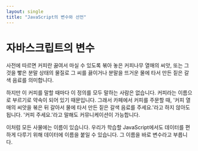 ```yaml
---
layout: single
title: "JavaScript의 변수와 선언"
---
```


# 자바스크립트의 변수

사전에 따르면 커피란 끓여서 마실 수 있도록 볶아 놓은 커피나무 열매의 씨앗, 또는 그것을 빻은 분말 상태의 물질로 그 씨를 끓이거나 분말을 뜨거운 물에 타서 만든 짙은 갈색 음료를 의미합니다.

하지만 이 커피를 말할 때마다 이 정의를 모두 말하는 사람은 없습니다. 커피라는 이름으로 부르기로 약속이 되어 있기 때문입니다. 그래서 카페에서 커피를 주문할 때, '커피 열매의 씨앗을 볶은 뒤 갈아서 물에 타서 만든 짙은 갈색 음료를 주세요.'라고 하지 않아도 됩니다. '커피 주세요.'라고 말해도 커뮤니케이션이 가능합니다.

이처럼 모든 사물에는 이름이 있습니다. 우리가 학습할 JavaScript에서도 데이터를 편하게 다루기 위해 데이터에 이름을 붙일 수 있습니다. 그 이름을 바로 변수라고 부릅니다.

